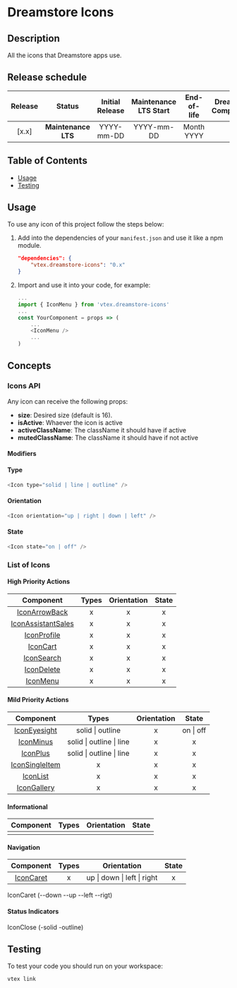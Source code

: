 # Dreamstore Icons

## Description

All the icons that Dreamstore apps use.

## Release schedule

| Release  | Status              | Initial Release | Maintenance LTS Start | End-of-life | Dreamstore Compatibility
| :--:     | :---:               |  :---:          | :---:                 | :---:       | :---: 
| [x.x]    | **Maintenance LTS** |  YYYY-mm-DD     | YYYY-mm-DD            | Month YYYY  | x.x

## Table of Contents
- [Usage](#usage)
- [Testing](#testing)

## Usage

To use any icon of this project follow the steps below:

1. Add into the dependencies of your `manifest.json` and use it like a npm module.
    ```json
    "dependencies": {
        "vtex.dreamstore-icons": "0.x"
    }
    ```

2. Import and use it into your code, for example: 
    ```js
    ...
    import { IconMenu } from 'vtex.dreamstore-icons'
    ...
    const YourComponent = props => (
        ...
        <IconMenu />
        ...
    )
    ```

## Concepts

### Icons API
Any icon can receive the following props:
- **size**: Desired size (default is 16).
- **isActive**: Whaever the icon is active
- **activeClassName**: The className it should have if active
- **mutedClassName**: The className it should have if not active

#### Modifiers

#### Type
```js
<Icon type="solid | line | outline" />
```

#### Orientation
```js
<Icon orientation="up | right | down | left" />
```

#### State
```js
<Icon state="on | off" />
```

### List of Icons

#### High Priority Actions
| Component | Types | Orientation | State 
| :---:     |:---:  | :---:       | :---:      
| [IconArrowBack](https://github.com/vtex-apps/dreamstore-icons/blob/feature/docs/react/IconArrowBack.js) | x | x | x 
| [IconAssistantSales](https://github.com/vtex-apps/dreamstore-icons/blob/feature/docs/react/IconAssistantSales.js) | x | x | x 
| [IconProfile](https://github.com/vtex-apps/dreamstore-icons/blob/feature/docs/react/IconProfile.js) | x | x | x 
| [IconCart](https://github.com/vtex-apps/dreamstore-icons/blob/feature/docs/react/IconCart.js) | x | x | x 
| [IconSearch](https://github.com/vtex-apps/dreamstore-icons/blob/feature/docs/react/IconSearch.js) | x | x | x 
| [IconDelete](https://github.com/vtex-apps/dreamstore-icons/blob/feature/docs/react/IconDelete.js) | x | x | x 
| [IconMenu](https://github.com/vtex-apps/dreamstore-icons/blob/feature/docs/react/IconMenu.js) | x | x | x 

#### Mild Priority Actions
| Component | Types | Orientation | State 
| :---:     |:---:  | :---:       | :---:      
| [IconEyesight]() | solid \| outline | x | on \| off 
| [IconMinus]() | solid \| outline \| line | x | x
| [IconPlus]() | solid \| outline \| line | x | x 
| [IconSingleItem]() | x | x | x 
| [IconList]() | x | x | x 
| [IconGallery]() | x | x | x 

#### Informational
| Component | Types | Orientation | State 
| :---:     |:---:  | :---:       | :---:      
|           |       |             |

#### Navigation
| Component | Types | Orientation | State 
| :---:     |:---:  | :---:       | :---:      
| [IconCaret]() | x | up \| down \| left \| right | x

IconCaret (--down --up --left --rigt)

#### Status Indicators
IconClose (-solid -outline)

## Testing

To test your code you should run on your workspace:

```sh
vtex link
```